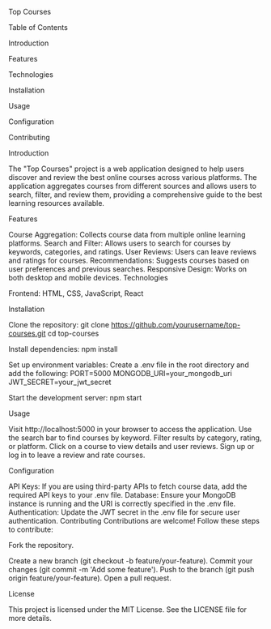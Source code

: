 Top Courses

Table of Contents

Introduction

Features

Technologies

Installation

Usage

Configuration

Contributing


Introduction

The "Top Courses" project is a web application designed to help users discover and review the best online courses across various platforms. 
The application aggregates courses from different sources and allows users to search, filter, and review them, providing a comprehensive guide to the best learning resources available.

Features

Course Aggregation: Collects course data from multiple online learning platforms.
Search and Filter: Allows users to search for courses by keywords, categories, and ratings.
User Reviews: Users can leave reviews and ratings for courses.
Recommendations: Suggests courses based on user preferences and previous searches.
Responsive Design: Works on both desktop and mobile devices.
Technologies

Frontend: HTML, CSS, JavaScript, React

Installation

Clone the repository:
git clone https://github.com/yourusername/top-courses.git
cd top-courses

Install dependencies:
npm install

Set up environment variables:
Create a .env file in the root directory and add the following:
PORT=5000
MONGODB_URI=your_mongodb_uri
JWT_SECRET=your_jwt_secret

Start the development server:
npm start

Usage

Visit http://localhost:5000 in your browser to access the application.
Use the search bar to find courses by keyword.
Filter results by category, rating, or platform.
Click on a course to view details and user reviews.
Sign up or log in to leave a review and rate courses.

Configuration

API Keys: If you are using third-party APIs to fetch course data, add the required API keys to your .env file.
Database: Ensure your MongoDB instance is running and the URI is correctly specified in the .env file.
Authentication: Update the JWT secret in the .env file for secure user authentication.
Contributing
Contributions are welcome! Follow these steps to contribute:

Fork the repository.

Create a new branch (git checkout -b feature/your-feature).
Commit your changes (git commit -m 'Add some feature').
Push to the branch (git push origin feature/your-feature).
Open a pull request.

License

This project is licensed under the MIT License. See the LICENSE file for more details.



